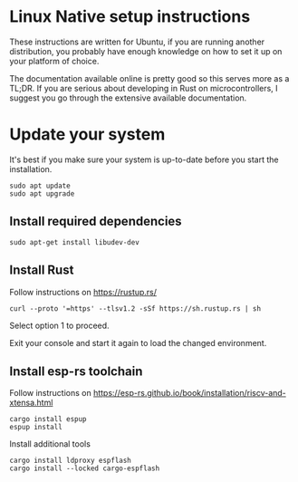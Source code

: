 # Linux Native setup instructions

These instructions are written for Ubuntu, if you are running another distribution, you probably have enough knowledge on how to set it up on your platform of choice.

The documentation available online is pretty good so this serves more as a TL;DR. If you are serious about developing in Rust on microcontrollers, I suggest you go through the extensive available documentation.

# Update your system
It's best if you make sure your system is up-to-date before you start the installation.

```
sudo apt update
sudo apt upgrade
```

## Install required dependencies

```
sudo apt-get install libudev-dev
```

## Install Rust 
Follow instructions on https://rustup.rs/
```
curl --proto '=https' --tlsv1.2 -sSf https://sh.rustup.rs | sh
```
Select option 1 to proceed.

Exit your console and start it again to load the changed environment.

## Install esp-rs toolchain
Follow instructions on https://esp-rs.github.io/book/installation/riscv-and-xtensa.html
```
cargo install espup
espup install
```
Install additional tools
```
cargo install ldproxy espflash
cargo install --locked cargo-espflash
```
